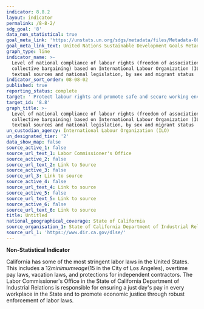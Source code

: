 ```yaml
---
indicator: 8.8.2
layout: indicator
permalink: /8-8-2/
sdg_goal: '8'
data_non_statistical: true
goal_meta_link: 'https://unstats.un.org/sdgs/metadata/files/Metadata-08-08-02.pdf'
goal_meta_link_text: United Nations Sustainable Development Goals Metadata (pdf 525kB)
graph_type: line
indicator_name: >-
  Level of national compliance of labour rights (freedom of association and
  collective bargaining) based on International Labour Organization (ILO)
  textual sources and national legislation, by sex and migrant status
indicator_sort_order: 08-08-02
published: true
reporting_status: complete
target: ' Protect labour rights and promote safe and secure working environments for all workers, including migrant workers, in particular women migrants, and those in precarious employment'
target_id: '8.8'
graph_title: >-
  Level of national compliance of labour rights (freedom of association and
  collective bargaining) based on International Labour Organization (ILO)
  textual sources and national legislation, by sex and migrant status
un_custodian_agency: International Labour Organization (ILO)
un_designated_tier: '2'
data_show_map: false
source_active_1: false
source_url_text_1: Labor Commissioner's Office
source_active_2: false
source_url_text_2: Link to Source
source_active_3: false
source_url_3: Link to source
source_active_4: false
source_url_text_4: Link to source
source_active_5: false
source_url_text_5: Link to source
source_active_6: false
source_url_text_6: Link to source
title: Untitled
national_geographical_coverage: State of California
source_organisation_1: State of California Department of Industrial Relations
source_url_1: 'https://www.dir.ca.gov/dlse/'
---
```

**Non-Statistical Indicator**

California has some of the most stringent labor laws in the United States. This includes a $12 minimum wage ($15 in the City of Los Angeles), overtime pay laws, vacation laws, and protections for independent contractors. The Labor Commissioner's Office in the State of California Department of Industrial Relations is responsible for ensuring a just day's pay in every workplace in the State and to promote economic justice through robust enforcement of labor laws.
